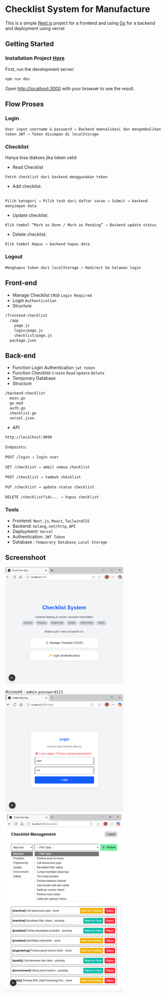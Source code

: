 # Checklist System for Manufacture 
This is a simple [Next.js](https://nextjs.org) project for a frontend and using [Go](https://go.dev/dl/) for a backend and deployment using vercel

## Getting Started
### Installation Project [Here](/Install.md)
First, run the development server:

```bash
npm run dev
```

Open [http://localhost:3000](http://localhost:3000) with your browser to see the result.

## Flow Proses
### Login
```dockerignore
User input username & password → Backend memvalidasi dan mengembalikan token JWT → Token disimpan di localStorage
```
### Checklist
Hanya bisa diakses jika token valid <br>
* Read Checklist
```
Fetch checklist dari backend menggunakan token
```
* Add checklist:
```dockerignore

Pilih kategori → Pilih task dari daftar saran → Submit → backend menyimpan data
```
* Update checklist:
```dockerignore
Klik tombol “Mark as Done / Mark as Pending” → Backend update status
```

* Delete checklist:
```dockerignore
Klik tombol Hapus → backend hapus data
```

### Logout
```dockerignore
Menghapus token dari localStorage → Redirect ke halaman login
```

## Front-end
* Manage Checklist `CRUD` `Login Required`
* Login `Authentication`
* Structure
```dockerignore
/frontend-checklist
  /app
    page.js
    login/page.js
    checklist/page.js
  package.json
```
## Back-end
* Function Login Authentication `jwt token`
* Function Checklist `Create` `Read` `Update` `Delete`
* Temporary Database
* Structure
```dockerignore
/backend-checklist
  main.go
  go.mod
  auth.go
  checklist.go
  vercel.json
```
* API
```dockerignore
http://localhost:9090

Endpoints:

POST /login → login user

GET /checklist → ambil semua checklist

POST /checklist → tambah checklist

PUT /checklist → update status checklist

DELETE /checklist?id=... → hapus checklist
```

### Tools
* Frontend: `Next.js`, `React`, `TailwindCSS`
* Backend: `Golang`, `net/http`, `API`
* Deployment: `Vercel`
* Authentication: `JWT Token`
* Database : `Temporary Database`, `Local Storage`

## Screenshoot
<img src="screenshoot/home.png" alt="home" width="380px" />

Account : `admin` `password123` <br>
<img src="screenshoot/login.png" alt="login" width="380px" />
<br>
<img src="screenshoot/management_checklist.png" alt="checklist" width="380px" />
